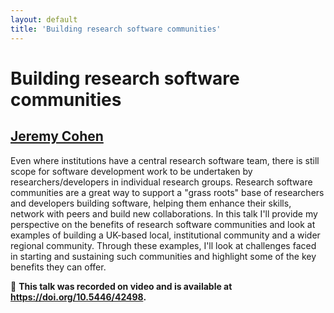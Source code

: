```yaml
---
layout: default
title: 'Building research software communities'
---
```


# Building research software communities

## [Jeremy Cohen](../../speaker/GVPDAQ/)

Even where institutions have a central research software team, there is still scope for software development work to be undertaken by researchers/developers in individual research groups. Research software communities are a great way to support a "grass roots" base of researchers and developers building software, helping them enhance their skills, network with peers and build new collaborations. In this talk I'll provide my perspective on the benefits of research software communities and look at examples of building a UK-based local, institutional community and a wider regional community. Through these examples, I'll look at challenges faced in starting and sustaining such communities and highlight some of the key benefits they can offer.

🎥 **This talk was recorded on video and is available at <https://doi.org/10.5446/42498>.**